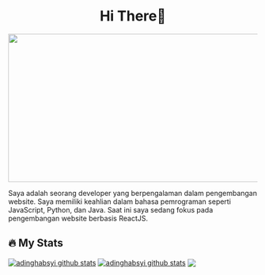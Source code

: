 <!--
**adinghabsyi/adinghabsyi** is a ✨ _special_ ✨ repository because its `README.md` (this file) appears on your GitHub profile.
-->


<div align="center">
  <h1>Hi There👋</h1>
</div>
<div align="center">
  <img src="https://media.giphy.com/media/ZVik7pBtu9dNS/giphy.gif" width="600" height="300"/>
</div>

<p>Saya adalah seorang developer yang berpengalaman dalam pengembangan website. Saya memiliki keahlian dalam bahasa pemrograman seperti JavaScript, Python, dan Java. Saat ini saya sedang fokus pada pengembangan website berbasis ReactJS.</p>

## 🔥 My Stats
<a href="https://github.com/adinghabsyi/github-readme-stats"><img align="center" src="https://github-readme-stats-eight-theta.vercel.app/api?username=adinghabsyi&show_icons=true&theme=dracula&include_all_commits=true&count_private=true" alt="adinghabsyi github stats" /></a> 
<a href="https://github.com/adinghabsyi/github-readme-stats"><img align="center" src="https://github-readme-stats-eight-theta.vercel.app/api/top-langs/?username=adinghabsyi&layout=compact&langs_count=8&theme=dracula" alt="adinghabsyi github stats" /></a> 
<a href="https://github.com/adinghabsyi/github-readme-stats"><img align="center" src="https://github-readme-streak-stats.herokuapp.com/?user=adinghabsyi&theme=dracula&hide_border=false" /></a>

